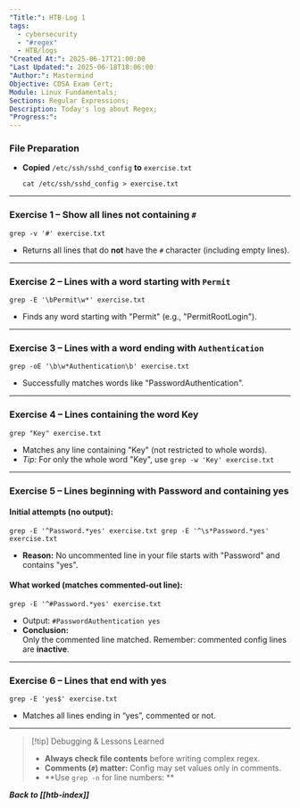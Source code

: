 ```yaml
---
"Title:": HTB-Log 1
tags:
  - cybersecurity
  - "#regex"
  - HTB/logs
"Created At:": 2025-06-17T21:00:00
"Last Updated:": 2025-06-18T18:06:00
"Author:": Mastermind
Objective: CDSA Exam Cert;
Module: Linux Fundamentals;
Sections: Regular Expressions;
Description: Today's log about Regex;
"Progress:":
---
```


### File Preparation

- **Copied** `/etc/ssh/sshd_config` **to** `exercise.txt`
    
    `cat /etc/ssh/sshd_config > exercise.txt`
    

---

### Exercise 1 – Show all lines **not containing** `#`

`grep -v '#' exercise.txt`

- Returns all lines that do **not** have the `#` character (including empty lines).

---

### Exercise 2 – Lines with a word **starting with** `Permit`

`grep -E '\bPermit\w*' exercise.txt`

- Finds any word starting with "Permit" (e.g., "PermitRootLogin").

---

### Exercise 3 – Lines with a word **ending with** `Authentication`

`grep -oE '\b\w*Authentication\b' exercise.txt`

- Successfully matches words like "PasswordAuthentication".

---

### Exercise 4 – Lines containing the word **Key**

`grep "Key" exercise.txt`

- Matches any line containing "Key" (not restricted to whole words).
- _Tip:_ For only the whole word "Key", use
    `grep -w 'Key' exercise.txt`
---

### Exercise 5 – Lines **beginning with** Password and **containing** yes

#### Initial attempts (no output):

`grep -E '^Password.*yes' exercise.txt grep -E '^\s*Password.*yes' exercise.txt`

- **Reason:** No uncommented line in your file starts with "Password" and contains "yes".

#### What worked (matches commented-out line):

`grep -E '^#Password.*yes' exercise.txt`

- Output:
    `#PasswordAuthentication yes`
- **Conclusion:**  
    Only the commented line matched. Remember: commented config lines are **inactive**.

---

### Exercise 6 – Lines that **end with** yes

`grep -E 'yes$' exercise.txt`

- Matches all lines ending in “yes”, commented or not.
    
---


>[!tip] Debugging & Lessons Learned
>- **Always check file contents** before writing complex regex.
>- **Comments (`#`) matter:** Config may set values only in comments.
>- **Use `grep -n` for line numbers: **


***Back to [[htb-index]]***
